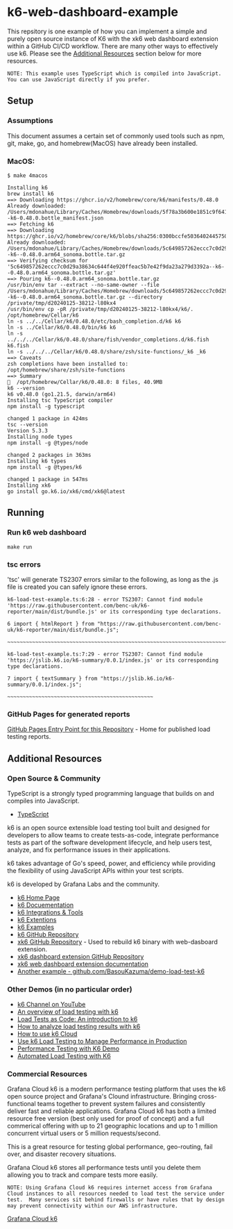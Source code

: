 # k6-web-dashboard-example

This repsitory is one example of how you can implement a simple and purely open source instance of K6 with the xk6 web dashboard extension within a GitHub CI/CD workflow.  There are many other ways to effectively use k6.  Please see the [Additional Resources](#additional-resources) section below for more resources.

`NOTE: This example uses TypeScript which is compiled into JavaScript.  You can use JavaScript directly if you prefer.`


## Setup

### Assumptions

This document assumes a certain set of commonly used tools such as npm, git, make, go, and homebrew(MacOS) have already been installed.

### MacOS:

    $ make 4macos

    Installing k6
    brew install k6
    ==> Downloading https://ghcr.io/v2/homebrew/core/k6/manifests/0.48.0
    Already downloaded: /Users/mdonahue/Library/Caches/Homebrew/downloads/5f78a3b600e1851c9f64158c32288056fbf9e8ad88cc00e69745fcb25bea5894--k6-0.48.0.bottle_manifest.json
    ==> Fetching k6
    ==> Downloading https://ghcr.io/v2/homebrew/core/k6/blobs/sha256:0300bccfe5036402445750a9548d07852adda0a309b952463c41665b6bf7c55a
    Already downloaded: /Users/mdonahue/Library/Caches/Homebrew/downloads/5c649857262eccc7c0d29a38634c644f4e920ffeac5b7e42f9da23a279d3392a--k6--0.48.0.arm64_sonoma.bottle.tar.gz
    ==> Verifying checksum for '5c649857262eccc7c0d29a38634c644f4e920ffeac5b7e42f9da23a279d3392a--k6--0.48.0.arm64_sonoma.bottle.tar.gz'
    ==> Pouring k6--0.48.0.arm64_sonoma.bottle.tar.gz
    /usr/bin/env tar --extract --no-same-owner --file /Users/mdonahue/Library/Caches/Homebrew/downloads/5c649857262eccc7c0d29a38634c644f4e920ffeac5b7e42f9da23a279d3392a--k6--0.48.0.arm64_sonoma.bottle.tar.gz --directory /private/tmp/d20240125-38212-l80kx4
    /usr/bin/env cp -pR /private/tmp/d20240125-38212-l80kx4/k6/. /opt/homebrew/Cellar/k6
    ln -s ../../Cellar/k6/0.48.0/etc/bash_completion.d/k6 k6
    ln -s ../Cellar/k6/0.48.0/bin/k6 k6
    ln -s ../../../Cellar/k6/0.48.0/share/fish/vendor_completions.d/k6.fish k6.fish
    ln -s ../../../Cellar/k6/0.48.0/share/zsh/site-functions/_k6 _k6
    ==> Caveats
    zsh completions have been installed to:
    /opt/homebrew/share/zsh/site-functions
    ==> Summary
    🍺  /opt/homebrew/Cellar/k6/0.48.0: 8 files, 40.9MB
    k6 --version
    k6 v0.48.0 (go1.21.5, darwin/arm64)
    Installing tsc TypeScript compiler
    npm install -g typescript

    changed 1 package in 424ms
    tsc --version
    Version 5.3.3
    Installing node types
    npm install -g @types/node

    changed 2 packages in 363ms
    Installing k6 types
    npm install -g @types/k6

    changed 1 package in 547ms
    Installing xk6
    go install go.k6.io/xk6/cmd/xk6@latest


## Running

### Run k6 web dashboard

    make run

### tsc errors

'tsc' will generate TS2307 errors similar to the following, as long as the .js file is created you can safely ignore these errors.

    k6-load-test-example.ts:6:28 - error TS2307: Cannot find module 'https://raw.githubusercontent.com/benc-uk/k6-reporter/main/dist/bundle.js' or its corresponding type declarations.

    6 import { htmlReport } from "https://raw.githubusercontent.com/benc-uk/k6-reporter/main/dist/bundle.js";
                                  ~~~~~~~~~~~~~~~~~~~~~~~~~~~~~~~~~~~~~~~~~~~~~~~~~~~~~~~~~~~~~~~~~~~~~~~~~~~

    k6-load-test-example.ts:7:29 - error TS2307: Cannot find module 'https://jslib.k6.io/k6-summary/0.0.1/index.js' or its corresponding type declarations.

    7 import { textSummary } from "https://jslib.k6.io/k6-summary/0.0.1/index.js";
                                   ~~~~~~~~~~~~~~~~~~~~~~~~~~~~~~~~~~~~~~~~~~~~~~~


### GitHub Pages for generated reports

[GitHub Pages Entry Point for this Repository](https://mdonahue-godaddy.github.io/k6-web-dashboard-example/) - Home for published load testing reports.


## Additional Resources

### Open Source & Community

TypeScript is a strongly typed programming language that builds on and compiles into JavaScript.

* [TypeScript](https://www.typescriptlang.org/)


k6 is an open source extensible load testing tool built and designed for developers to allow teams to create tests-as-code, integrate performance tests as part of the software development lifecycle, and help users test, analyze, and fix performance issues in their applications.

k6 takes advantage of Go's speed, power, and efficiency while providing the flexibility of using JavaScript APIs within your test scripts.

k6 is developed by Grafana Labs and the community.

* [k6 Home Page](https://k6.io/)
* [k6 Docuementation](https://grafana.com/docs/k6/latest/)
* [k6 Integrations & Tools](https://k6.io/docs/integrations/)
* [k6 Extentions](https://k6.io/docs/extensions/)
* [k6 Examples](https://k6.io/docs/examples/)
* [k6 GitHub Repository](https://github.com/grafana/k6)
* [xk6 GitHub Repository](https://github.com/grafana/xk6) - Used to rebuild k6 binary with web-dasboard extension.
* [xk6 dashboard extension GitHub Repository](https://github.com/grafana/xk6-dashboard)
* [xk6 web dashboard extension documentation](https://github.com/grafana/xk6-dashboard/blob/master/cmd/k6-web-dashboard/README.md)
* [Another example - github.com/BasouKazuma/demo-load-test-k6](https://github.com/BasouKazuma/demo-load-test-k6)


### Other Demos (in no particular order)

* [k6 Channel on YouTube](https://www.youtube.com/@k6io)
* [An overview of load testing with k6](https://www.youtube.com/watch?v=ncxCIuo5tUU)
* [Load Tests as Code: An introduction to k6](https://www.youtube.com/watch?v=Y2ba-mhNV90)
* [How to analyze load testing results with k6](https://www.youtube.com/watch?v=IW7I_vWV93A)
* [How to use k6 Cloud](https://www.youtube.com/watch?v=eCv1XshEpDI)
* [Use k6 Load Testing to Manage Performance in Production](https://www.youtube.com/watch?v=aC45-LjDueM)
* [Performance Testing with K6 Demo](https://www.youtube.com/watch?v=5hYjwKAtewc)
* [Automated Load Testing with K6](https://www.youtube.com/watch?v=3TpJItd5JwY)


### Commercial Resources

Grafana Cloud k6 is a modern performance testing platform that uses the k6 open source project and Grafana's Clound infrastructure.  Bringing cross-functional teams together to prevent system failures and consistently deliver fast and reliable applications.  Grafana Cloud k6 has both a limited resource free version (best only used for proof of concept) and a full commerical offering with up to 21 geographic locations and up to 1 million concurrent virtual users or 5 million requests/second.

This is a great resource for testing global performance, geo-routing, fail over, and disaster recovery situations.

Grafana Cloud k6 stores all performance tests until you delete them allowing you to track and compare tests more easily.

`NOTE: Using Grafana Cloud k6 requires internet access from Grafana Cloud instances to all resources needed to load test the service under test.  Many services sit behind firewalls or have rules that by design may prevent connectivity within our AWS infrastructure.`

[Grafana Cloud k6](https://grafana.com/docs/grafana-cloud/k6/)
